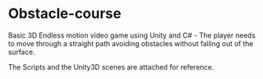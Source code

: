# Obstacle-course
Basic 3D Endless motion video game using Unity and C# - The player needs to move through a straight path avoiding obstacles without falling out of the surface.

The Scripts and the Unity3D scenes are attached for reference.
